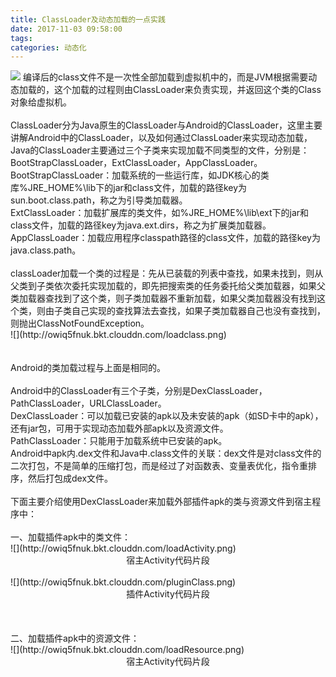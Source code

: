 ```yaml
---
title: ClassLoader及动态加载的一点实践
date: 2017-11-03 09:58:00
tags:
categories: 动态化
---
```

<img src="http://owiq5fnuk.bkt.clouddn.com/0new.jpg"/>
编译后的class文件不是一次性全部加载到虚拟机中的，而是JVM根据需要动态加载的，这个加载的过程则由ClassLoader来负责实现，并返回这个类的Class对象给虚拟机。<!-- more -->
<br/><br/>
ClassLoader分为Java原生的ClassLoader与Android的ClassLoader，这里主要讲解Android中的ClassLoader，以及如何通过ClassLoader来实现动态加载，Java的ClassLoader主要通过三个子类来实现加载不同类型的文件，分别是：BootStrapClassLoader，ExtClassLoader，AppClassLoader。
BootStrapClassLoader：加载系统的一些运行库，如JDK核心的类库%JRE_HOME%\lib下的jar和class文件，加载的路径key为sun.boot.class.path，称之为引导类加载器。<br/>
ExtClassLoader：加载扩展库的类文件，如%JRE_HOME%\lib\ext下的jar和class文件，加载的路径key为java.ext.dirs，称之为扩展类加载器。<br/>
AppClassLoader：加载应用程序classpath路径的class文件，加载的路径key为java.class.path。<br/>
<br/>
classLoader加载一个类的过程是：先从已装载的列表中查找，如果未找到，则从父类到子类依次委托实现加载的，即先把搜索类的任务委托给父类加载器，如果父类加载器查找到了这个类，则子类加载器不重新加载，如果父类加载器没有找到这个类，则由子类自己实现的查找算法去查找，如果子类加载器自己也没有查找到，则抛出ClassNotFoundException。
<br/>
![](http://owiq5fnuk.bkt.clouddn.com/loadclass.png)
<br/>
<br/><br/>
Android的类加载过程与上面是相同的。
<br/><br/>
Android中的ClassLoader有三个子类，分别是DexClassLoader，PathClassLoader，URLClassLoader。<br/>
DexClassLoader：可以加载已安装的apk以及未安装的apk（如SD卡中的apk），还有jar包，可用于实现动态加载外部apk以及资源文件。<br/>
PathClassLoader：只能用于加载系统中已安装的apk。<br/>
Android中apk内.dex文件和Java中.class文件的关联：dex文件是对class文件的二次打包，不是简单的压缩打包，而是经过了对函数表、变量表优化，指令重排序，然后打包成dex文件。
<br/><br/>
下面主要介绍使用DexClassLoader来加载外部插件apk的类与资源文件到宿主程序中：
<br/><br/>
一、加载插件apk中的类文件：
<br/>
![](http://owiq5fnuk.bkt.clouddn.com/loadActivity.png)
<center>宿主Activity代码片段</center>
<br/>
![](http://owiq5fnuk.bkt.clouddn.com/pluginClass.png)
<center>插件Activity代码片段</center>
<br/><br/><br/>
二、加载插件apk中的资源文件：
<br/>
![](http://owiq5fnuk.bkt.clouddn.com/loadResource.png)
<center>宿主Activity代码片段</center>





